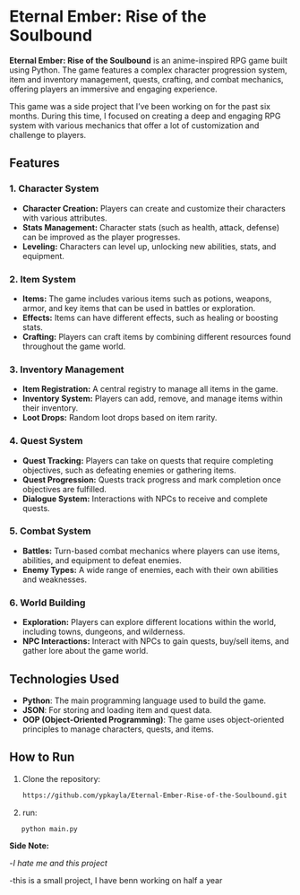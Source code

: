 # Eternal Ember: Rise of the Soulbound

**Eternal Ember: Rise of the Soulbound** is an anime-inspired RPG game built using Python. The game features a complex character progression system, item and inventory management, quests, crafting, and combat mechanics, offering players an immersive and engaging experience. 

This game was a side project that I’ve been working on for the past six months. During this time, I focused on creating a deep and engaging RPG system with various mechanics that offer a lot of customization and challenge to players.

## Features

### 1. **Character System**
   - **Character Creation:** Players can create and customize their characters with various attributes.
   - **Stats Management:** Character stats (such as health, attack, defense) can be improved as the player progresses.
   - **Leveling:** Characters can level up, unlocking new abilities, stats, and equipment.

### 2. **Item System**
   - **Items:** The game includes various items such as potions, weapons, armor, and key items that can be used in battles or exploration.
   - **Effects:** Items can have different effects, such as healing or boosting stats.
   - **Crafting:** Players can craft items by combining different resources found throughout the game world.

### 3. **Inventory Management**
   - **Item Registration:** A central registry to manage all items in the game.
   - **Inventory System:** Players can add, remove, and manage items within their inventory.
   - **Loot Drops:** Random loot drops based on item rarity.

### 4. **Quest System**
   - **Quest Tracking:** Players can take on quests that require completing objectives, such as defeating enemies or gathering items.
   - **Quest Progression:** Quests track progress and mark completion once objectives are fulfilled.
   - **Dialogue System:** Interactions with NPCs to receive and complete quests.

### 5. **Combat System**
   - **Battles:** Turn-based combat mechanics where players can use items, abilities, and equipment to defeat enemies.
   - **Enemy Types:** A wide range of enemies, each with their own abilities and weaknesses.

### 6. **World Building**
   - **Exploration:** Players can explore different locations within the world, including towns, dungeons, and wilderness.
   - **NPC Interactions:** Interact with NPCs to gain quests, buy/sell items, and gather lore about the game world.

## Technologies Used

- **Python**: The main programming language used to build the game.
- **JSON**: For storing and loading item and quest data.
- **OOP (Object-Oriented Programming)**: The game uses object-oriented principles to manage characters, quests, and items.

## How to Run

1. Clone the repository:
   ```bash
   https://github.com/ypkayla/Eternal-Ember-Rise-of-the-Soulbound.git
2. run:
 ```bash
    python main.py
```
**Side Note:**

-*I hate me and this project*

-this is a small project, I have benn working on half a year
